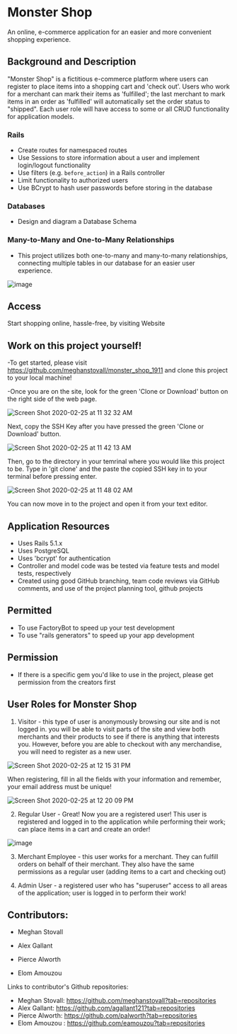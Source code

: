# Monster Shop
An online, e-commerce application for an easier and more convenient shopping experience.

## Background and Description

"Monster Shop" is a fictitious e-commerce platform where users can register to place items into a shopping cart and 'check out'. Users who work for a merchant can mark their items as 'fulfilled'; the last merchant to mark items in an order as 'fulfilled' will automatically set the order status to "shipped". Each user role will have access to some or all CRUD functionality for application models.


### Rails
* Create routes for namespaced routes
* Use Sessions to store information about a user and implement login/logout functionality
* Use filters (e.g. `before_action`) in a Rails controller
* Limit functionality to authorized users
* Use BCrypt to hash user passwords before storing in the database

### Databases
* Design and diagram a Database Schema

### Many-to-Many and One-to-Many Relationships
* This project utilizes both one-to-many and many-to-many relationships, connecting multiple tables in our database for an easier user experience.

![image](https://user-images.githubusercontent.com/52808022/75277723-cc8a2200-57c5-11ea-89be-5e897431213d.png)

## Access
Start shopping online, hassle-free, by visiting Website

## Work on this project yourself!
-To get started, please visit https://github.com/meghanstovall/monster_shop_1911 and clone this project to your local machine!

-Once you are on the site, look for the green 'Clone or Download' button on the right side of the web page.

![Screen Shot 2020-02-25 at 11 32 32 AM](https://user-images.githubusercontent.com/52808022/75276092-bf1f6880-57c2-11ea-977a-8f885322cd15.png)

Next, copy the SSH Key after you have pressed the green 'Clone or Download' button.

![Screen Shot 2020-02-25 at 11 42 13 AM](https://user-images.githubusercontent.com/52808022/75276756-02c6a200-57c4-11ea-9026-aa60d1ff1e62.png)

Then, go to the directory in your temrinal where you would like
this project to be. Type in 'git clone' and the paste the copied SSH key in to your terminal before pressing enter.

![Screen Shot 2020-02-25 at 11 48 02 AM](https://user-images.githubusercontent.com/52808022/75277652-a2386480-57c5-11ea-935e-af97b41d8bbb.png)

You can now move in to the project and open it from your text editor.

## Application Resources

- Uses Rails 5.1.x
- Uses PostgreSQL
- Uses 'bcrypt' for authentication
- Controller and model code was be tested via feature tests and model tests, respectively
- Created using good GitHub branching, team code reviews via GitHub comments, and use of the project planning tool, github projects

## Permitted

- To use FactoryBot to speed up your test development
- To use "rails generators" to speed up your app development

## Permission

- If there is a specific gem you'd like to use in the project, please get permission from the creators first

## User Roles for Monster Shop

1. Visitor - this type of user is anonymously browsing our site and is not logged in. you will be able to visit parts of the site and view both merchants and their products to see if there is anything that interests you. However, before you are able to checkout with any merchandise, you will need to register as a new user.

![Screen Shot 2020-02-25 at 12 15 31 PM](https://user-images.githubusercontent.com/52808022/75279470-e711ca80-57c8-11ea-9847-84aa1add641c.png)

When registering, fill in all the fields with your information and remember, your email address must be unique!

![Screen Shot 2020-02-25 at 12 20 09 PM](https://user-images.githubusercontent.com/52808022/75279721-538cc980-57c9-11ea-94b1-6030d19ec058.png)

2. Regular User - Great! Now you are a registered user! This user is registered and logged in to the application while performing their work; can place items in a cart and create an order!

![image](https://user-images.githubusercontent.com/52808022/75280096-0c530880-57ca-11ea-89ef-332af1dedbe1.png)

3. Merchant Employee - this user works for a merchant. They can fulfill orders on behalf of their merchant. They also have the same permissions as a regular user (adding items to a cart and checking out)


4. Admin User - a registered user who has "superuser" access to all areas of the application; user is logged in to perform their work!


## Contributors:
* Meghan Stovall 

* Alex Gallant 

* Pierce Alworth

* Elom Amouzou 


Links to contributor's Github repositories:

* Meghan Stovall: https://github.com/meghanstovall?tab=repositories
* Alex Gallant: https://github.com/agallant121?tab=repositories
* Pierce Alworth: https://github.com/palworth?tab=repositories
* Elom Amouzou : https://github.com/eamouzou?tab=repositories


